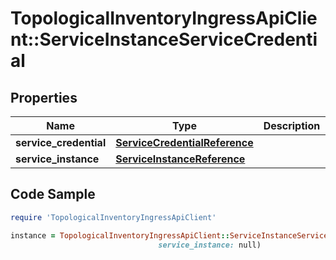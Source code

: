 # TopologicalInventoryIngressApiClient::ServiceInstanceServiceCredential

## Properties

Name | Type | Description | Notes
------------ | ------------- | ------------- | -------------
**service_credential** | [**ServiceCredentialReference**](ServiceCredentialReference.md) |  | 
**service_instance** | [**ServiceInstanceReference**](ServiceInstanceReference.md) |  | 

## Code Sample

```ruby
require 'TopologicalInventoryIngressApiClient'

instance = TopologicalInventoryIngressApiClient::ServiceInstanceServiceCredential.new(service_credential: null,
                                 service_instance: null)
```



